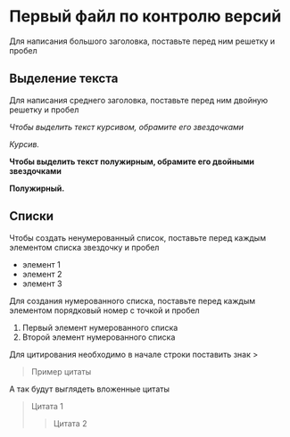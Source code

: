 # Первый файл по контролю версий

Для написания большого заголовка, поставьте перед ним решетку и пробел

## Выделение текста

Для написания среднего заголовка, поставьте перед ним двойную решетку и пробел

*Чтобы выделить текст курсивом, обрамите его звездочками* 

*Курсив.*

**Чтобы выделить текст полужирным, обрамите его двойными звездочками**

**Полужирный.**

## Списки

Чтобы создать ненумерованный список, поставьте перед каждым элементом списка звездочку и пробел

* элемент 1
* элемент 2
* элемент 3

Для создания нумерованного списка, поставьте перед каждым элементом порядковый номер с точкой и пробел

1. Первый элемент нумерованного списка
2. Второй элемент нумерованного списка                       

Для цитирования необходимо в начале строки поставить знак >

> Пример цитаты

А так будут выглядеть вложенные цитаты

> Цитата 1
>> Цитата 2
